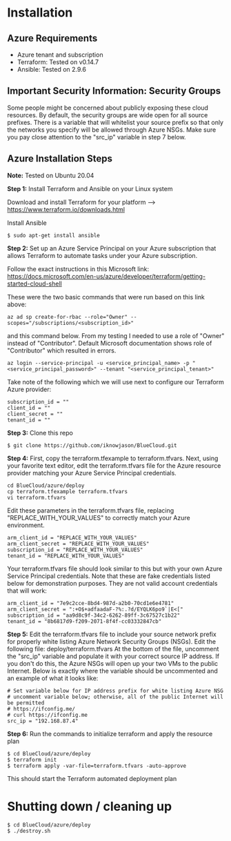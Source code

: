 # Installation

## Azure Requirements
* Azure tenant and subscription
* Terraform:  Tested on v0.14.7
* Ansible:  Tested on 2.9.6

## Important Security Information:  Security Groups
Some people might be concerned about publicly exposing these cloud resources.  By default, the security groups are wide open for all source prefixes.  There is a variable that will whitelist your source prefix so that only the networks you specify will be allowed through Azure NSGs.  Make sure you pay close attention to the "src_ip" variable in step 7 below.


## Azure Installation Steps

**Note:**  Tested on Ubuntu 20.04

**Step 1:** Install Terraform and Ansible on your Linux system

Download and install Terraform for your platform --> https://www.terraform.io/downloads.html

Install Ansible
```
$ sudo apt-get install ansible
```

**Step 2:** Set up an Azure Service Principal on your Azure subscription that allows Terraform to automate tasks under your Azure subscription.


Follow the exact instructions in this Microsoft link:
https://docs.microsoft.com/en-us/azure/developer/terraform/getting-started-cloud-shell

These were the two basic commands that were run based on this link above:
```
az ad sp create-for-rbac --role="Owner" --scopes="/subscriptions/<subscription_id>"
```
and this command below.  From my testing I needed to use a role of "Owner" instead of "Contributor".  Default Microsoft documentation shows role of "Contributor" which resulted in errors.  
```
az login --service-principal -u <service_principal_name> -p "<service_principal_password>" --tenant "<service_principal_tenant>"
```
Take note of the following which we will use next to configure our Terraform Azure provider:
```
subscription_id = ""
client_id = ""
client_secret = ""
tenant_id = ""
```

**Step 3:** Clone this repo
```
$ git clone https://github.com/iknowjason/BlueCloud.git
```

**Step 4:** First, copy the terraform.tfexample to terraform.tfvars.  Next, using your favorite text editor, edit the terraform.tfvars file for the Azure resource provider matching your Azure Service Principal credentials.  

```
cd BlueCloud/azure/deploy
cp terraform.tfexample terraform.tfvars
vi terraform.tfvars
```

Edit these parameters in the terraform.tfvars file, replacing "REPLACE_WITH_YOUR_VALUES" to correctly match your Azure environment.  
```
arm_client_id = "REPLACE_WITH_YOUR_VALUES"
arm_client_secret = "REPLACE_WITH_YOUR_VALUES"
subscription_id = "REPLACE_WITH_YOUR_VALUES"
tenant_id = "REPLACE_WITH_YOUR_VALUES"
```

Your terraform.tfvars file should look similar to this but with your own Azure Service Principal credentials.  Note that these are fake credentials listed below for demonstration purposes.  They are not valid account credentials that will work:
```
arm_client_id = "7e9c2cce-8bd4-987d-a2b0-70cd1e6e4781"
arm_client_secret = ":+O$+adfaadaF-?%:.?d/EYQLK6po9`|E<["
subscription_id = "aa9d8c9f-34c2-6262-89ff-3c67527c1b22"
tenant_id = "8b6817d9-f209-2071-8f4f-cc03332847cb"
```

**Step 5:**  Edit the terraform.tfvars file to include your source network prefix for properly white listing Azure Network Security Groups (NSGs).
Edit the following file:  deploy/terraform.tfvars
At the bottom of the file, uncomment the "src_ip" variable and populate it with your correct source IP address.  If you don't do this, the Azure NSGs will open up your two VMs to the public Internet.  Below is exactly where the variable should be uncommented and an example of what it looks like:
```
# Set variable below for IP address prefix for white listing Azure NSG
# uncomment variable below; otherwise, all of the public Internet will be permitted
# https://ifconfig.me/
# curl https://ifconfig.me
src_ip = "192.168.87.4"
```

**Step 6:** Run the commands to initialize terraform and apply the resource plan

```
$ cd BlueCloud/azure/deploy
$ terraform init
$ terraform apply -var-file=terraform.tfvars -auto-approve
```

This should start the Terraform automated deployment plan


# Shutting down / cleaning up
```
$ cd BlueCloud/azure/deploy
$ ./destroy.sh
```
